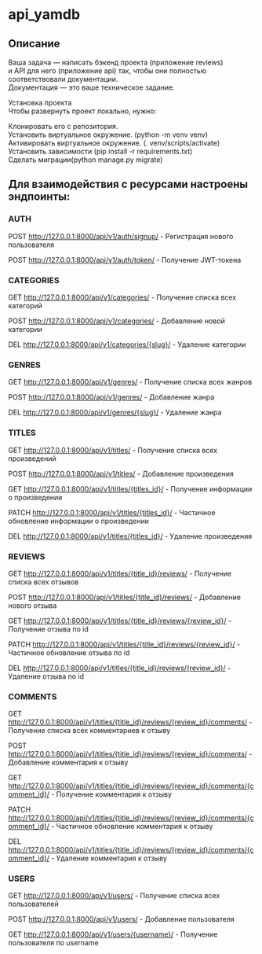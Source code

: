 # api_yamdb
  
## Описание  
Ваша задача — написать бэкенд проекта (приложение reviews)  
и API для него (приложение api) так, чтобы они полностью соответствовали документации.  
Документация — это ваше техническое задание.  
  
Установка проекта  
Чтобы развернуть проект локально, нужно:  
  
Клонировать его с репозитория.  
Установить виртуальное окружение. (python -m venv venv)  
Активировать виртуальное окружение. (. venv/scripts/activate)  
Установить зависимости (pip install -r requirements.txt)  
Сделать миграции(python manage.py migrate)  
  
## Для взаимодействия с ресурсами настроены эндпоинты:  
  
### AUTH  
  
POST http://127.0.0.1:8000/api/v1/auth/signup/ - Регистрация нового пользователя  
  
POST http://127.0.0.1:8000/api/v1/auth/token/ - Получение JWT-токена  
  
### CATEGORIES  
  
GET http://127.0.0.1:8000/api/v1/categories/ - Получение списка всех категорий  
  
POST http://127.0.0.1:8000/api/v1/categories/ - Добавление новой категории  
  
DEL http://127.0.0.1:8000/api/v1/categories/{slug}/ - Удаление категории  
  
### GENRES
  
GET http://127.0.0.1:8000/api/v1/genres/ - Получение списка всех жанров  
  
POST http://127.0.0.1:8000/api/v1/genres/ - Добавление жанра  
  
DEL http://127.0.0.1:8000/api/v1/genres/{slug}/ - Удаление жанра  
  
### TITLES  
  
GET http://127.0.0.1:8000/api/v1/titles/ - Получение списка всех произведений  
  
POST http://127.0.0.1:8000/api/v1/titles/ - Добавление произведения  
  
GET http://127.0.0.1:8000/api/v1/titles/{titles_id}/ - Получение информации о произведении  
  
PATCH http://127.0.0.1:8000/api/v1/titles/{titles_id}/ - Частичное обновление информации о произведении  
  
DEL http://127.0.0.1:8000/api/v1/titles/{titles_id}/ - Удаление произведения  
  
### REVIEWS  
  
GET http://127.0.0.1:8000/api/v1/titles/{title_id}/reviews/ - Получение списка всех отзывов  
  
POST http://127.0.0.1:8000/api/v1/titles/{title_id}/reviews/ - Добавление нового отзыва  
  
GET http://127.0.0.1:8000/api/v1/titles/{title_id}/reviews/{review_id}/ - Получение отзыва по id  
  
PATCH http://127.0.0.1:8000/api/v1/titles/{title_id}/reviews/{review_id}/ - Частичное обновление отзыва по id  
  
DEL http://127.0.0.1:8000/api/v1/titles/{title_id}/reviews/{review_id}/ - Удаление отзыва по id  
  
### COMMENTS  
  
GET http://127.0.0.1:8000/api/v1/titles/{title_id}/reviews/{review_id}/comments/ - Получение списка всех комментариев к отзыву  
  
POST http://127.0.0.1:8000/api/v1/titles/{title_id}/reviews/{review_id}/comments/ - Добавление комментария к отзыву  
  
GET http://127.0.0.1:8000/api/v1/titles/{title_id}/reviews/{review_id}/comments/{comment_id}/ - Получение комментария к отзыву  
  
PATCH http://127.0.0.1:8000/api/v1/titles/{title_id}/reviews/{review_id}/comments/{comment_id}/ - Частичное обновление комментария к отзыву  
  
DEL http://127.0.0.1:8000/api/v1/titles/{title_id}/reviews/{review_id}/comments/{comment_id}/ - Удаление комментария к отзыву  
  
### USERS  
  
GET http://127.0.0.1:8000/api/v1/users/ - Получение списка всех пользователей  
  
POST http://127.0.0.1:8000/api/v1/users/ - Добавление пользователя  
  
GET http://127.0.0.1:8000/api/v1/users/{username}/ - Получение пользователя по username  
